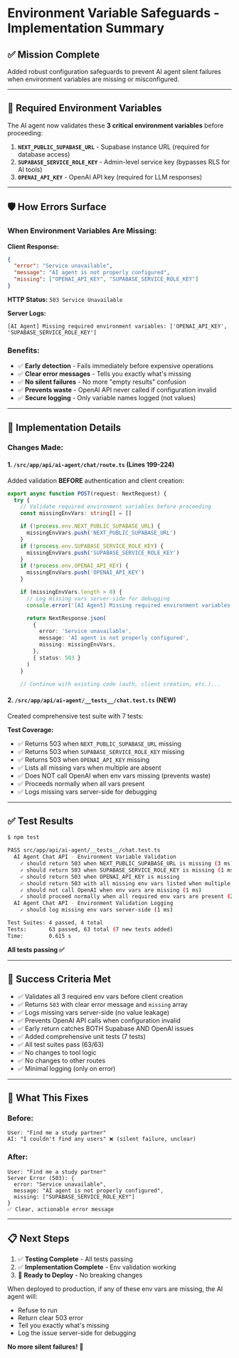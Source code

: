 # Environment Variable Safeguards - Implementation Summary

## ✅ Mission Complete

Added robust configuration safeguards to prevent AI agent silent failures when environment variables are missing or misconfigured.

---

## 🔑 Required Environment Variables

The AI agent now validates these **3 critical environment variables** before proceeding:

1. **`NEXT_PUBLIC_SUPABASE_URL`** - Supabase instance URL (required for database access)
2. **`SUPABASE_SERVICE_ROLE_KEY`** - Admin-level service key (bypasses RLS for AI tools)
3. **`OPENAI_API_KEY`** - OpenAI API key (required for LLM responses)

---

## 🛡️ How Errors Surface

### When Environment Variables Are Missing:

**Client Response:**
```json
{
  "error": "Service unavailable",
  "message": "AI agent is not properly configured",
  "missing": ["OPENAI_API_KEY", "SUPABASE_SERVICE_ROLE_KEY"]
}
```

**HTTP Status:** `503 Service Unavailable`

**Server Logs:**
```
[AI Agent] Missing required environment variables: ['OPENAI_API_KEY', 'SUPABASE_SERVICE_ROLE_KEY']
```

### Benefits:
- ✅ **Early detection** - Fails immediately before expensive operations
- ✅ **Clear error messages** - Tells you exactly what's missing
- ✅ **No silent failures** - No more "empty results" confusion
- ✅ **Prevents waste** - OpenAI API never called if configuration invalid
- ✅ **Secure logging** - Only variable names logged (not values)

---

## 📝 Implementation Details

### Changes Made:

#### 1. `/src/app/api/ai-agent/chat/route.ts` (Lines 199-224)
Added validation **BEFORE** authentication and client creation:

```typescript
export async function POST(request: NextRequest) {
  try {
    // Validate required environment variables before proceeding
    const missingEnvVars: string[] = []

    if (!process.env.NEXT_PUBLIC_SUPABASE_URL) {
      missingEnvVars.push('NEXT_PUBLIC_SUPABASE_URL')
    }
    if (!process.env.SUPABASE_SERVICE_ROLE_KEY) {
      missingEnvVars.push('SUPABASE_SERVICE_ROLE_KEY')
    }
    if (!process.env.OPENAI_API_KEY) {
      missingEnvVars.push('OPENAI_API_KEY')
    }

    if (missingEnvVars.length > 0) {
      // Log missing vars server-side for debugging
      console.error('[AI Agent] Missing required environment variables:', missingEnvVars)

      return NextResponse.json(
        {
          error: 'Service unavailable',
          message: 'AI agent is not properly configured',
          missing: missingEnvVars,
        },
        { status: 503 }
      )
    }

    // Continue with existing code (auth, client creation, etc.)...
```

#### 2. `/src/app/api/ai-agent/__tests__/chat.test.ts` (NEW)
Created comprehensive test suite with 7 tests:

**Test Coverage:**
- ✅ Returns 503 when `NEXT_PUBLIC_SUPABASE_URL` missing
- ✅ Returns 503 when `SUPABASE_SERVICE_ROLE_KEY` missing
- ✅ Returns 503 when `OPENAI_API_KEY` missing
- ✅ Lists all missing vars when multiple are absent
- ✅ Does NOT call OpenAI when env vars missing (prevents waste)
- ✅ Proceeds normally when all vars present
- ✅ Logs missing vars server-side for debugging

---

## ✅ Test Results

```bash
$ npm test

PASS src/app/api/ai-agent/__tests__/chat.test.ts
  AI Agent Chat API - Environment Variable Validation
    ✓ should return 503 when NEXT_PUBLIC_SUPABASE_URL is missing (3 ms)
    ✓ should return 503 when SUPABASE_SERVICE_ROLE_KEY is missing (1 ms)
    ✓ should return 503 when OPENAI_API_KEY is missing
    ✓ should return 503 with all missing env vars listed when multiple are missing (1 ms)
    ✓ should not call OpenAI when env vars are missing (1 ms)
    ✓ should proceed normally when all required env vars are present (272 ms)
  AI Agent Chat API - Environment Validation Logging
    ✓ should log missing env vars server-side (1 ms)

Test Suites: 4 passed, 4 total
Tests:       63 passed, 63 total (7 new tests added)
Time:        0.615 s
```

**All tests passing ✅**

---

## 🎯 Success Criteria Met

- ✅ Validates all 3 required env vars before client creation
- ✅ Returns `503` with clear error message and `missing` array
- ✅ Logs missing vars server-side (no value leakage)
- ✅ Prevents OpenAI API calls when configuration invalid
- ✅ Early return catches BOTH Supabase AND OpenAI issues
- ✅ Added comprehensive unit tests (7 tests)
- ✅ All test suites pass (63/63)
- ✅ No changes to tool logic
- ✅ No changes to other routes
- ✅ Minimal logging (only on error)

---

## 🚀 What This Fixes

### Before:
```
User: "Find me a study partner"
AI: "I couldn't find any users" ❌ (silent failure, unclear)
```

### After:
```
User: "Find me a study partner"
Server Error (503): {
  error: "Service unavailable",
  message: "AI agent is not properly configured",
  missing: ["SUPABASE_SERVICE_ROLE_KEY"]
}
✅ Clear, actionable error message
```

---

## 📋 Next Steps

1. ✅ **Testing Complete** - All tests passing
2. ✅ **Implementation Complete** - Env validation working
3. 🔄 **Ready to Deploy** - No breaking changes

When deployed to production, if any of these env vars are missing, the AI agent will:
- Refuse to run
- Return clear 503 error
- Tell you exactly what's missing
- Log the issue server-side for debugging

**No more silent failures!** 🎉
